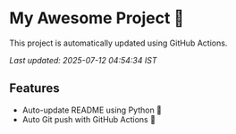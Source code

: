 # My Awesome Project 🚀

This project is automatically updated using GitHub Actions.

_Last updated: 2025-07-12 04:54:34 IST_

## Features
- Auto-update README using Python 🐍
- Auto Git push with GitHub Actions 🤖
